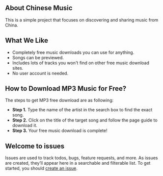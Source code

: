 
## About Chinese Music

This is a simple project that focuses on discovering and sharing music from China.

## What We Like 
- Completely free music downloads you can use for anything.
- Songs can be previewed.
- Includes lots of tracks you won't find on other free music download sites.
- No user account is needed.

## How to Download MP3 Music for Free?

The steps to get MP3 free download are as following:

- **Step 1.** Type the name of the artist in the search box to find the exact song.
- **Step 2.** Click on the title of the target song and follow the page guide to download it.
- **Step 3.** Your free music download is complete!

## Welcome to issues

Issues are used to track todos, bugs, feature requests, and more. As issues are created, they’ll appear here in a searchable and filterable list. To get started, you should [create an issue](https://github.com/b7wj/music/issues).

